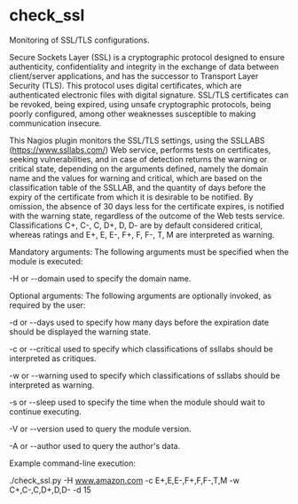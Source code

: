 # check_ssl
Monitoring of SSL/TLS configurations.

Secure Sockets Layer (SSL) is a cryptographic protocol designed to ensure authenticity, confidentiality and integrity in the exchange of data between client/server applications, and has the successor to Transport Layer Security (TLS). This protocol uses digital certificates, which are authenticated electronic files with digital signature. SSL/TLS certificates can be revoked, being expired, using unsafe cryptographic protocols, being poorly configured, among other weaknesses susceptible to making communication insecure.

This Nagios plugin monitors the SSL/TLS settings, using the SSLLABS (https://www.ssllabs.com/) Web service, performs tests on certificates, seeking vulnerabilities, and in case of detection returns the warning or critical state, depending on the arguments defined, namely the domain name and the values for warning and critical, which are based on the classification table of the SSLLAB, and the quantity of days before the expiry of the certificate from which it is desirable to be notified.
By omission, the absence of 30 days less for the certificate expires, is notified with the warning state, regardless of the outcome of the Web tests service. Classifications C+, C-, C, D+, D, D- are by default considered critical, whereas ratings and E+, E, E-, F+, F, F-, T, M are interpreted as warning.

Mandatory arguments: The following arguments must be specified when the module is executed:

-H or --domain used to specify the domain name.

Optional arguments: The following arguments are optionally invoked, as required by the user:

-d or --days used to specify how many days before the expiration date should be displayed the warning state.

-c or --critical used to specify which classifications of ssllabs should be interpreted as critiques.

-w or --warning used to specify which classifications of ssllabs should be interpreted as warning.

-s or --sleep used to specify the time when the module should wait to continue executing.

-V or --version used to query the module version.

-A or --author used to query the author's data.

Example command-line execution:

./check_ssl.py -H www.amazon.com -c E+,E,E-,F+,F,F-,T,M -w C+,C-,C,D+,D,D- -d 15

